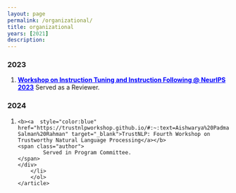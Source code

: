 ```yaml
---
layout: page
permalink: /organizational/
title: organizational
years: [2021]
description:
---
```


<article class="post-content publications clearfix">
    <h3 class="year">2023</h3>
    <ol class="bibliography"><li>
        <div id="wang2021grounding">
			<b><a  style="color:blue" href="https://an-instructive-workshop.github.io/organization/#:~:text=Kartik%20Perisetla%2C%20Apple" target="_blank">Workshop on Instruction Tuning and Instruction Following @ NeurIPS 2023</a></b>
			<span class="author">
					Served as a Reviewer.
			</span>
		</div>
		</li>
    </ol>
</article>

<article class="post-content publications clearfix">
    <h3 class="year">2024</h3>
    <ol class="bibliography"><li>
        <div id="wang2021grounding">
  
    <b><a  style="color:blue" href="https://trustnlpworkshop.github.io/#:~:text=Aishwarya%20Padmakumar-,Kartik%20Perisetla,-Salman%20Rahman" target="_blank">TrustNLP: Fourth Workshop on Trustworthy Natural Language Processing</a></b>
    <span class="author">
            Served in Program Committee.
    </span>
	</div>
		</li>
		</ol>
	</article>